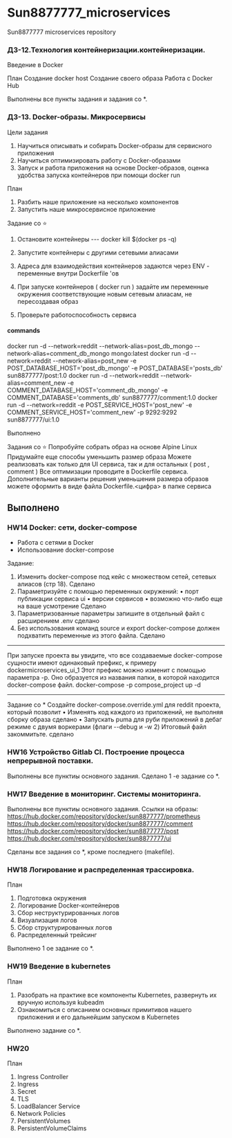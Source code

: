 # Sun8877777_microservices
Sun8877777 microservices repository

### ДЗ-12.Технология контейнеризации.контейнеризации.
Введение в Docker

План
Создание docker host
Создание своего образа
Работа с Docker Hub

Выполнены все пункты задания и задания со *.

### ДЗ-13. Docker-образы. Микросервисы

Цели задания

1. Научиться описывать и собирать Docker-образы для сервисного приложения
2. Научиться оптимизировать работу с Docker-образами
3. Запуск и работа приложения на основе Docker-образов, оценка удобства
запуска контейнеров при помощи docker run

План
1. Разбить наше приложение на несколько компонентов
2. Запустить наше микросервисное приложение

Задание со ⭐
1. Остановите контейнеры
   --- docker kill $(docker ps -q)
2. Запустите контейнеры с другими сетевыми алиасами

3. Адреса для взаимодействия контейнеров задаются через ENV - переменные внутри Dockerfile 'ов
4. При запуске контейнеров ( docker run ) задайте им переменные окружения соответствующие новым сетевым алиасам, не пересоздавая образ
5. Проверьте работоспособность сервиса
#### commands
docker run -d --network=reddit --network-alias=post_db_mongo --network-alias=comment_db_mongo mongo:latest
docker run -d --network=reddit --network-alias=post_new -e POST_DATABASE_HOST='post_db_mongo' -e POST_DATABASE='posts_db' sun8877777/post:1.0
docker run -d --network=reddit --network-alias=comment_new -e COMMENT_DATABASE_HOST='comment_db_mongo' -e COMMENT_DATABASE='comments_db' sun8877777/comment:1.0
docker run -d --network=reddit -e POST_SERVICE_HOST='post_new' -e COMMENT_SERVICE_HOST='comment_new' -p 9292:9292 sun8877777/ui:1.0

Выполнено

Задания со ⭐
Попробуйте собрать образ на основе Alpine Linux
Придумайте еще способы уменьшить размер образа
Можете реализовать как только для UI сервиса, так и для остальных
( post , comment )
Все оптимизации проводите в Dockerfile сервиса. Дополнительные
варианты решения уменьшения размера образов можете оформить в
виде файла Dockerfile.<цифра> в папке сервиса

Выполнено
------------------
### HW14 Docker: сети, docker-compose
- Работа с сетями в Docker
- Использование docker-compose

Задание:
1) Изменить docker-compose под кейс с множеством сетей, сетевых алиасов (стр 18).
Сделано
2) Параметризуйте с помощью переменных окружений:
• порт публикации сервиса ui
• версии сервисов
• возможно что-либо еще на ваше усмотрение
Сделано
3) Параметризованные параметры запишите в отдельный файл c расширением .env
сделано
4) Без использования команд source и export
docker-compose должен подхватить переменные из этого файла. Сделано
---
При запуске проекта вы увидите, что все создаваемые
docker-compose сущности имеют одинаковый
префикс, к примеру dockermicroservices_ui_1
Этот префикс можно изменит с помощью параметра -p.
Оно образуется из названия папки, в которой находится docker-compose файл.
docker-compose -p compose_project up -d

---
Задание со *
Создайте docker-compose.override.yml для reddit
проекта, который позволит
• Изменять код каждого из приложений, не
выполняя сборку образа
сделано
• Запускать puma для руби приложений в дебаг
режиме с двумя воркерами (флаги --debug и -w 2)
Итоговый файл закоммитьте.
сделано
### HW16 Устройство Gitlab CI. Построение процесса непрерывной поставки.
Выполнены все пунктиы основного задания.
Сделано 1 -е задание со *.

### HW17 Введение в мониторинг. Системы мониторинга.
Выполнены все пунктиы основного задания.
Ссылки на образы:
https://hub.docker.com/repository/docker/sun8877777/prometheus
https://hub.docker.com/repository/docker/sun8877777/comment
https://hub.docker.com/repository/docker/sun8877777/post
https://hub.docker.com/repository/docker/sun8877777/ui

Сделаны все задания со *, кроме последнего (makefile).


### HW18 Логирование и распределенная трассировка.
План
1. Подготовка окружения
2. Логирование Docker-контейнеров
3. Сбор неструктурированных логов
4. Визуализация логов
5. Сбор структурированных логов
6. Распределенный трейсинг

Выполнено 1 ое задание со *.
### HW19 Введение в kubernetes
План
1. Разобрать на практике все компоненты Kubernetes, развернуть их
вручную используя kubeadm
2. Ознакомиться с описанием основных примитивов нашего приложения
и его дальнейшим запуском в Kubernetes

Выполнено задание со *.

### HW20 
План

1. Ingress Controller
2. Ingress
3. Secret
4. TLS
5. LoadBalancer Service
6. Network Policies
7. PersistentVolumes
8. PersistentVolumeClaims

